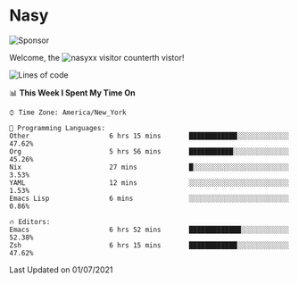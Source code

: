 # Nasy

<!--
<p align="center">
<img height="200" src="https://github-readme-stats.vercel.app/api?username=nasyxx&count_private=true&show_icons=true&theme=dracula&include_all_commits=true"/>
<img height="200" src="https://github-readme-stats.vercel.app/api/top-langs/?username=nasyxx&theme=dracula&hide=html,jupyter+notebook&count_private=true&show_icons=true"/>
</p>

  
----------------
-->

![Sponsor](https://img.shields.io/static/v1.svg?label=Sponsor&message=%E2%9D%A4&logo=GitHub&style=flat&color=pink)
 
Welcome, the ![nasyxx visitor counter](https://count.getloli.com/get/@nasyxx?theme=rule34)th vistor!
 
<!--START_SECTION:waka-->
![Lines of code](https://img.shields.io/badge/From%20Hello%20World%20I%27ve%20Written-5.4%20million%20lines%20of%20code-blue)

📊 **This Week I Spent My Time On** 

```text
⌚︎ Time Zone: America/New_York

💬 Programming Languages: 
Other                    6 hrs 15 mins       ████████████░░░░░░░░░░░░░   47.62% 
Org                      5 hrs 56 mins       ███████████░░░░░░░░░░░░░░   45.26% 
Nix                      27 mins             █░░░░░░░░░░░░░░░░░░░░░░░░   3.53% 
YAML                     12 mins             ░░░░░░░░░░░░░░░░░░░░░░░░░   1.53% 
Emacs Lisp               6 mins              ░░░░░░░░░░░░░░░░░░░░░░░░░   0.86%

🔥 Editors: 
Emacs                    6 hrs 52 mins       █████████████░░░░░░░░░░░░   52.38% 
Zsh                      6 hrs 15 mins       ████████████░░░░░░░░░░░░░   47.62%

```


 Last Updated on 01/07/2021
<!--END_SECTION:waka-->

<!-- ![visitors](https://visitor-badge.laobi.icu/badge?page_id=nasyxx.nasyxx) -->
